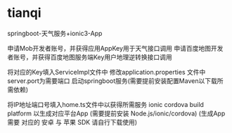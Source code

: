# tianqi
springboot-天气服务+ionic3-App

申请Mob开发者账号，并获得应用AppKey用于天气接口调用
申请百度地图开发者账号，并获得百度地图服务端Key用户地理逆转换接口调用

将对应的Key填入ServiceImpl文件中
修改application.properties 文件中 server.port为需要端口
启动springboot服务(需要提前安装配置Maven以下载所需依赖)

将IP地址端口号填入home.ts文件中以获得所需服务
ionic cordova build platform 以生成对应平台App
(需要提前安装 Node.js/ionic/cordova)
(生成App 需要 对应的 安卓 与 苹果 SDK 请自行下载使用)
